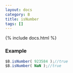 ```yaml
---
layout: docs
category: B
title: isNumber
tags: []
---
```


{% include docs.html %}

### Example
```js
$B.isNumber( 923584 );//true
$B.isNumber( NaN );//true
```